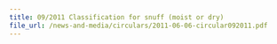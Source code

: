```yaml
---
title: 09/2011 Classification for snuff (moist or dry)
file_url: /news-and-media/circulars/2011-06-06-circular092011.pdf
---
```

